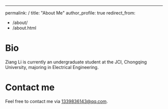 ---
permalink: /
title: "About Me"
author_profile: true
redirect_from: 
  - /about/
  - /about.html

Bio
======
Ziang Li is currently an undergraduate student at the JCI, Chongqing University, majoring in Electrical Engineering.

Contact me
======
Feel free to contact me via [1339836143@qq.com](mailto:1339836143@qq.com).

